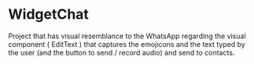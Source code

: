 # WidgetChat
Project that has visual resemblance to the WhatsApp regarding the visual component ( EditText ) that captures the emojicons and the text typed by the user (and the button to send / record audio) and send to contacts.
